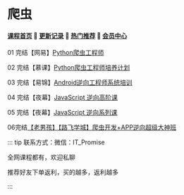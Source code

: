 # 爬虫

#### [**课程首页**](../index.md) 💖 [**更新记录**](./gxjl-2023.md) 💖 [**热门推荐**](./rmtj.md) 💖 [**会员中心**](./vip.md)

01 完结【网易】[Python爬虫工程师](https://mooc.study.163.com/smartSpec/detail/1202843604.htm)

02 完结【慕课】[Python爬虫工程师培养计划](https://coding.imooc.com/learningpath/route?pathId=23)

03 完结【易锦】[Android逆向工程师系统培训](https://ke.yijincc.com/coursep-66.htm)

04 完结【夜幕】[JavaScript 逆向高阶课](https://apppit6dcs05916.pc.xiaoe-tech.com/detail/p_5e8c273a6be10_BXiUDWQP/6)

05 完结【夜幕】[JavaScript 逆向系列课](https://apppit6dcs05916.pc.xiaoe-tech.com/detail/p_5d9eb71212cbe_Ckzdcjsp/6)

06完结[【老男孩】【路飞学城】爬虫开发+APP逆向超级大神班](https://www.luffycity.com/light-course)



::: tip
联系方式：微信：IT_Promise

全网课程都有，欢迎私聊

推荐好友下单返利，买的越多，返利越多

:::